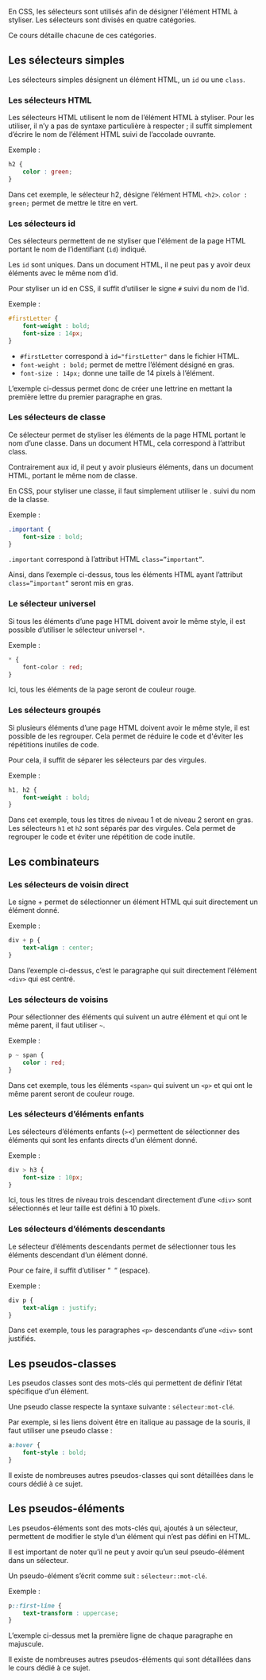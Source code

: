 En CSS, les sélecteurs sont utilisés afin de désigner l'élément HTML à styliser. Les sélecteurs sont divisés en quatre catégories. 

Ce cours détaille chacune de ces catégories.

## Les sélecteurs simples

Les sélecteurs simples désignent un élément HTML, un ```id``` ou une ```class```.

### Les sélecteurs HTML

Les sélecteurs HTML utilisent le nom de l’élément HTML à styliser. Pour les utiliser, il n’y a pas de syntaxe particulière à respecter ; il suffit simplement d’écrire le nom de l’élément HTML suivi de l’accolade ouvrante. 

Exemple : 

```css
h2 {
    color : green;
}
```

Dans cet exemple, le sélecteur h2, désigne l’élément HTML ```<h2>```. ```color : green;``` permet de mettre le titre en vert.

### Les sélecteurs id

Ces sélecteurs permettent de ne styliser que l'élément de la page HTML portant le nom de l’identifiant (```id```) indiqué.

Les ```id``` sont uniques. Dans un document HTML, il ne peut pas y avoir deux éléments avec le même nom d’id. 

Pour styliser un id en CSS, il suffit d’utiliser le signe ```#``` suivi du nom de l’id.

Exemple :

```css
#firstLetter {
    font-weight : bold;
    font-size : 14px;
}
```

- ```#firstLetter``` correspond à ```id="firstLetter"``` dans le fichier HTML. 
- ```font-weight : bold;``` permet de mettre l’élément désigné en gras.
- ```font-size : 14px;``` donne une taille de 14 pixels à l’élément.

L’exemple ci-dessus permet donc de créer une lettrine en mettant la première lettre du premier paragraphe en gras.

### Les sélecteurs de classe

Ce sélecteur permet de styliser les éléments de la page HTML portant le nom d’une classe. Dans un document HTML, cela correspond à l’attribut class.

Contrairement aux id, il peut y avoir plusieurs éléments, dans un document HTML, portant le même nom de classe. 

En CSS, pour styliser une classe, il faut simplement utiliser le . suivi du nom de la classe. 

Exemple : 

```css
.important {
    font-size : bold;
}
```

```.important``` correspond à l’attribut HTML ```class=”important”```.

Ainsi, dans l’exemple ci-dessus, tous les éléments HTML ayant l’attribut ```class=”important”``` seront mis en gras. 

### Le sélecteur universel

Si tous les éléments d’une page HTML doivent avoir le même style, il est possible d’utiliser le sélecteur universel ```*```.

Exemple :

```css
* {
    font-color : red;
}
```

Ici, tous les éléments de la page seront de couleur rouge.

### Les sélecteurs groupés

Si plusieurs éléments d’une page HTML doivent avoir le même style, il est possible de les regrouper. Cela permet de réduire le code et d'éviter les répétitions inutiles de code. 

Pour cela, il suffit de séparer les sélecteurs par des virgules. 

Exemple :

```css
h1, h2 {
    font-weight : bold;
}
```

Dans cet exemple, tous les titres de niveau 1 et de niveau 2 seront en gras. Les sélecteurs ```h1``` et ```h2``` sont séparés par des virgules. Cela permet de regrouper le code et éviter une répétition de code inutile. 

## Les combinateurs

### Les sélecteurs de voisin direct

Le signe + permet de sélectionner un élément HTML qui suit directement un élément donné.

Exemple :

```css
div + p {
    text-align : center;
}
```

Dans l’exemple ci-dessus, c’est le paragraphe qui suit directement l’élément ```<div>``` qui est centré.

### Les sélecteurs de voisins

Pour sélectionner des éléments qui suivent un autre élément et qui ont le même parent, il faut utiliser ```~```.

Exemple :

```css
p ~ span {
    color : red;
}
```

Dans cet exemple, tous les éléments ```<span>``` qui suivent un ```<p>``` et qui ont le même parent seront de couleur rouge. 

### Les sélecteurs d’éléments enfants

Les sélecteurs d’éléments enfants (```>```<) permettent de sélectionner des éléments qui sont les enfants directs d’un élément donné. 

Exemple :

```css
div > h3 {
    font-size : 10px;
}
```

Ici, tous les titres de niveau trois descendant directement d’une ```<div>``` sont sélectionnés et leur taille est défini à 10 pixels. 

### Les sélecteurs d’éléments descendants

Le sélecteur d’éléments descendants permet de sélectionner tous les éléments descendant d’un élément donné. 

Pour ce faire, il suffit d’utiliser “``` ```“ (espace).

Exemple :

```css
div p {
    text-align : justify;
}
```

Dans cet exemple, tous les paragraphes ```<p>``` descendants d’une ```<div>``` sont justifiés. 

## Les pseudos-classes

Les pseudos classes sont des mots-clés qui permettent de définir l’état spécifique d’un élément. 

Une pseudo classe respecte la syntaxe suivante : ```sélecteur:mot-clé```.

Par exemple, si les liens doivent être en italique au passage de la souris, il faut utiliser une pseudo classe :

```css
a:hover {
    font-style : bold;
}
```

Il existe de nombreuses autres pseudos-classes qui sont détaillées dans le cours dédié à ce sujet.

## Les pseudos-éléments

Les pseudos-éléments sont des mots-clés qui, ajoutés à un sélecteur, permettent de modifier le style d’un élément qui n’est pas défini en HTML. 

Il est important de noter qu’il ne peut y avoir qu’un seul pseudo-élément dans un sélecteur. 

Un pseudo-élément s’écrit comme suit : ```sélecteur::mot-clé```.

Exemple : 

```css
p::first-line {
    text-transform : uppercase;
}
```

L’exemple ci-dessus met la première ligne de chaque paragraphe en majuscule. 

Il existe de nombreuses autres pseudos-éléments qui sont détaillées dans le cours dédié à ce sujet.
